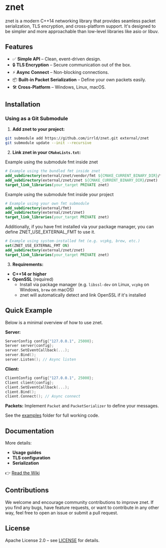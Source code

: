 # znet

znet is a modern C++14 networking library that provides seamless packet serialization, TLS encryption, and cross-platform support. It's designed to be simpler and more approachable than low-level libraries like asio or libuv.

## Features

- ✅ **Simple API** – Clean, event-driven design.
- 🔒 **TLS Encryption** – Secure communication out of the box.
- ⚡ **Async Connect** – Non-blocking connections.
- 📦 **Built-in Packet Serialization** – Define your own packets easily.
- 🛠 **Cross-Platform** – Windows, Linux, macOS.

## Installation

### Using as a Git Submodule

1. **Add znet to your project:**

```bash
git submodule add https://github.com/irrld/znet.git external/znet
git submodule update --init --recursive
```

2. **Link znet in your `CMakeLists.txt`:**

Example using the submodule fmt inside znet
```cmake
# Example using the bundled fmt inside znet
add_subdirectory(external/znet/vendor/fmt ${CMAKE_CURRENT_BINARY_DIR}/fmt)
add_subdirectory(external/znet/znet ${CMAKE_CURRENT_BINARY_DIR}/znet)
target_link_libraries(your_target PRIVATE znet)
```

Example using the submodule fmt inside your project
```cmake
# Example using your own fmt submodule
add_subdirectory(external/fmt)
add_subdirectory(external/znet/znet)
target_link_libraries(your_target PRIVATE znet)
```

Additionally, if you have fmt installed via your package manager, you can define ZNET_USE_EXTERNAL_FMT to use it.
```cmake
# Example using system-installed fmt (e.g. vcpkg, brew, etc.)
set(ZNET_USE_EXTERNAL_FMT ON)
add_subdirectory(external/znet/znet)
target_link_libraries(your_target PRIVATE znet)
```

3. **Requirements:**

* **C++14 or higher**
* **OpenSSL** (required)
  * Install via package manager (e.g. `libssl-dev` on Linux, `vcpkg` on Windows, `brew` on macOS)
  * znet will automatically detect and link OpenSSL if it's installed

## Quick Example

Below is a minimal overview of how to use znet.

**Server:**
```cpp
ServerConfig config{"127.0.0.1", 25000};
Server server{config};
server.SetEventCallback(...);
server.Bind();
server.Listen(); // Async listen
````

**Client:**

```cpp
ClientConfig config{"127.0.0.1", 25000};
Client client{config};
client.SetEventCallback(...);
client.Bind();
client.Connect(); // Async connect
```

**Packets:**
Implement `Packet` and `PacketSerializer` to define your messages.

See the [examples](examples) folder for full working code.

## Documentation

More details:

* **Usage guides**
* **TLS configuration**
* **Serialization**

👉 [Read the Wiki](https://github.com/irrld/znet/wiki)

## Contributions

We welcome and encourage community contributions to improve znet. If you find any bugs, have feature requests, or want to contribute in any other way, feel free to open an issue or submit a pull request.

## License

Apache License 2.0 – see [LICENSE](LICENSE) for details.
